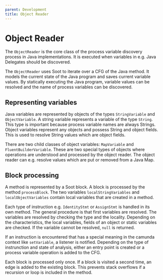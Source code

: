 ```yaml
---
parent: Development
title: Object Reader
---
```

# Object Reader
The `ObjectReader` is the core class of the process variable discovery process in Java implementations. 
It is executed when variables in e.g. Java Delegates should be discovered.

The `ObjectReader` uses Soot to iterate over a CFG of the Java method. 
It models the current state of the Java program and saves current variable values.
By statically executing the Java program, variable values can be resolved and the name of process variables can be discovered.

## Representing variables
Java variables are represented by objects of the types `StringVariable` and `ObjectVariable`.
A string variable represents a variable of the type `String`. This type is important because process variable names are always Strings.
Object variables represent any objects and possess String and object fields. This is used to resolve String values which are object fields.

There are two child classes of object variables: `MapVariable` and `FluentBuilderVariable`. 
These are two special types of objects where operations are understood and processed by the object reader.
The object reader can e.g. resolve values which are put or removed from a Java Map. 

## Block processing
A method is represented by a Soot block. A block is processed by the method `processBlock`. 
The two variables `localStringVariables` and `localObjectVariables` contain local variables that are created in a method.

Each type of instruction e.g. `IdentityStmt` or `AssignStmt` is handled in its own method.
The general procedure is that first variables are resolved. The variables are resolved by checking the type and the locality. 
Depending on the characteristics, the local variables, fields of an object or static variables are checked. 
If the variable cannot be resolved, `null` is returned. 

If an instruction is encountered that has a special meaning in the camunda context like `setVariable`, a listener is notified. 
Depending on the type of instrunction and state of analysis, either an entry point is created or a process variable operation is added to the CFG.

Each block is processed only once. If a block is visited a second time, an edge is added to the existing block. 
This prevents stack overflows if a recursion or loop is included in the method.
